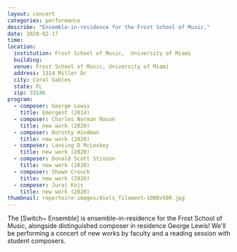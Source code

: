 ```yaml
---
layout: concert
categories: performance
describe: "Ensemble-in-residence for the Frost School of Music."
date: 2020-02-17
time:
location:
  institution: Frost School of Music,  University of Miami
  building:
  venue: Frost School of Music, University of Miami
  address: 1314 Miller Dr
  city: Coral Gables
  state: FL
  zip: 33146
program:
  - composer: George Lewis
    title: Emergent (2014)
  - composer: Charles Norman Mason
    title: new work (2020)
  - composer: Dorothy Hindman
    title: new work (2020)
  - composer: Lansing D McLoskey
    title: new work (2020)
  - composer: Donald Scott Stinson
    title: new work (2020)
  - composer: Shawn Crouch
    title: new work (2020)
  - composer: Juraj Kojs
    title: new work (2020)
thumbnail: repertoire-images/diels_filament-1000x500.jpg
---
```


The [Switch~ Ensemble] is ensemble-in-residence for the Frost School of Music, alongside distinguished composer in residence George Lewis! We'll be performing a concert of new works by faculty and a reading session with student composers.
